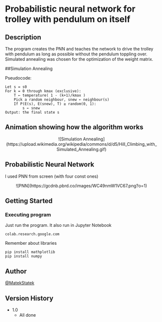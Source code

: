 # Probabilistic neural network for trolley with pendulum on itself

## Description

The program creates the PNN and teaches the network to drive the trolley with pendulum as long as possible without the pendulum toppling over. Simulated annealing was chosen for the optimization of the weight matrix.

##Simulation Annealing

Pseudocode:
```
Let s = s0
For k = 0 through kmax (exclusive):
	T ← temperature( 1 - (k+1)/kmax )
	Pick a random neighbour, snew ← neighbour(s)
	If P(E(s), E(snew), T) ≥ random(0, 1):
		s ← snew
Output: the final state s
```

## Animation showing how the algorithm works

<p align="center">
    ![Simulation Annealing](https://upload.wikimedia.org/wikipedia/commons/d/d5/Hill_Climbing_with_Simulated_Annealing.gif)
</p>


## Probabilistic Neural Network

I used PNN from screen (with four const ones)
<p align="center">
    ![PNN](https://gcdnb.pbrd.co/images/WC49nmW1VC67.png?o=1)
</p>


## Getting Started

### Executing program

Just run the program. It also run in Jupyter Notebook
```
colab.research.google.com
```

Remember about libraries
```
pip install mathplotlib
pip install numpy
```
## Author

[@MatekStatek](https://twitter.com/matekstatek)

## Version History

* 1.0
    * All done

